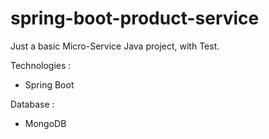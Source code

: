 # spring-boot-product-service

Just a basic Micro-Service Java project, with Test.

Technologies  :
  -  Spring Boot

Database  :
  - MongoDB
